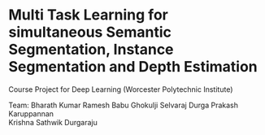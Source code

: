 # Multi Task Learning for simultaneous Semantic Segmentation, Instance Segmentation and Depth Estimation

Course Project for Deep Learning (Worcester Polytechnic Institute)

Team:
Bharath Kumar Ramesh Babu 
Ghokulji Selvaraj 
Durga Prakash Karuppannan  
Krishna Sathwik Durgaraju 
